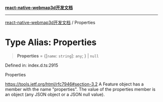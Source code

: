 [**react-native-webmap3d开发文档**](../README.md)

***

[react-native-webmap3d开发文档](../globals.md) / Properties

# Type Alias: Properties

> **Properties** = \{[`name`: `string`]: `any`; \} \| `null`

Defined in: index.d.ts:2915

Properties

https://tools.ietf.org/html/rfc7946#section-3.2
A Feature object has a member with the name "properties".
The value of the properties member is an object (any JSON object or a JSON null value).
